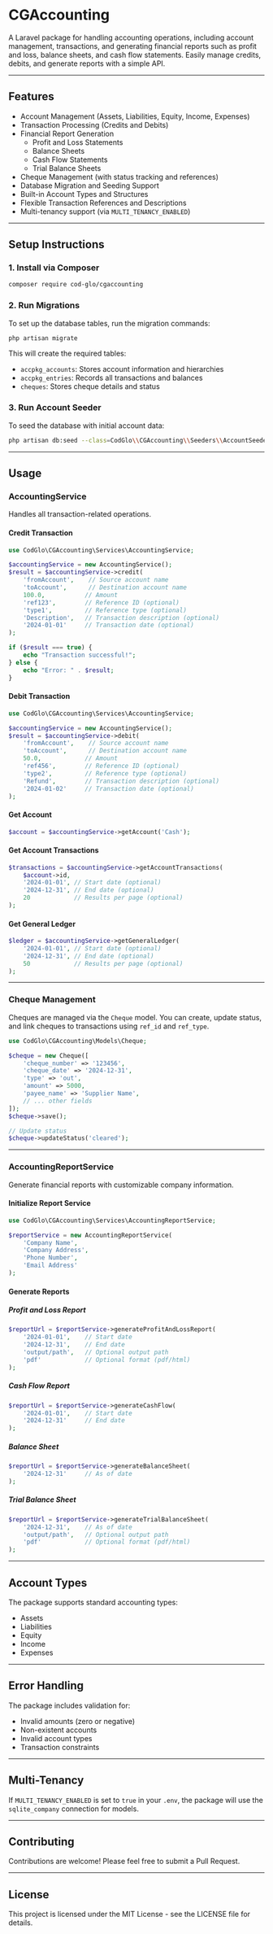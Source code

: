 # CGAccounting

A Laravel package for handling accounting operations, including account management, transactions, and generating financial reports such as profit and loss, balance sheets, and cash flow statements. Easily manage credits, debits, and generate reports with a simple API.

---

## Features

- Account Management (Assets, Liabilities, Equity, Income, Expenses)
- Transaction Processing (Credits and Debits)
- Financial Report Generation
  - Profit and Loss Statements
  - Balance Sheets
  - Cash Flow Statements
  - Trial Balance Sheets
- Cheque Management (with status tracking and references)
- Database Migration and Seeding Support
- Built-in Account Types and Structures
- Flexible Transaction References and Descriptions
- Multi-tenancy support (via `MULTI_TENANCY_ENABLED`)

---

## Setup Instructions

### 1. Install via Composer

```sh
composer require cod-glo/cgaccounting
```

### 2. Run Migrations

To set up the database tables, run the migration commands:

```sh
php artisan migrate
```

This will create the required tables:
- `accpkg_accounts`: Stores account information and hierarchies
- `accpkg_entries`: Records all transactions and balances
- `cheques`: Stores cheque details and status

### 3. Run Account Seeder

To seed the database with initial account data:

```sh
php artisan db:seed --class=CodGlo\\CGAccounting\\Seeders\\AccountSeeder
```

---

## Usage

### AccountingService

Handles all transaction-related operations.

#### Credit Transaction

```php
use CodGlo\CGAccounting\Services\AccountingService;

$accountingService = new AccountingService();
$result = $accountingService->credit(
    'fromAccount',    // Source account name
    'toAccount',      // Destination account name
    100.0,           // Amount
    'ref123',        // Reference ID (optional)
    'type1',         // Reference type (optional)
    'Description',   // Transaction description (optional)
    '2024-01-01'     // Transaction date (optional)
);

if ($result === true) {
    echo "Transaction successful!";
} else {
    echo "Error: " . $result;
}
```

#### Debit Transaction

```php
use CodGlo\CGAccounting\Services\AccountingService;

$accountingService = new AccountingService();
$result = $accountingService->debit(
    'fromAccount',    // Source account name
    'toAccount',      // Destination account name
    50.0,            // Amount
    'ref456',        // Reference ID (optional)
    'type2',         // Reference type (optional)
    'Refund',        // Transaction description (optional)
    '2024-01-02'     // Transaction date (optional)
);
```

#### Get Account

```php
$account = $accountingService->getAccount('Cash');
```

#### Get Account Transactions

```php
$transactions = $accountingService->getAccountTransactions(
    $account->id,
    '2024-01-01', // Start date (optional)
    '2024-12-31', // End date (optional)
    20            // Results per page (optional)
);
```

#### Get General Ledger

```php
$ledger = $accountingService->getGeneralLedger(
    '2024-01-01', // Start date (optional)
    '2024-12-31', // End date (optional)
    50            // Results per page (optional)
);
```

---

### Cheque Management

Cheques are managed via the `Cheque` model. You can create, update status, and link cheques to transactions using `ref_id` and `ref_type`.

```php
use CodGlo\CGAccounting\Models\Cheque;

$cheque = new Cheque([
    'cheque_number' => '123456',
    'cheque_date' => '2024-12-31',
    'type' => 'out',
    'amount' => 5000,
    'payee_name' => 'Supplier Name',
    // ... other fields
]);
$cheque->save();

// Update status
$cheque->updateStatus('cleared');
```

---

### AccountingReportService

Generate financial reports with customizable company information.

#### Initialize Report Service

```php
use CodGlo\CGAccounting\Services\AccountingReportService;

$reportService = new AccountingReportService(
    'Company Name',
    'Company Address',
    'Phone Number',
    'Email Address'
);
```

#### Generate Reports

##### Profit and Loss Report
```php
$reportUrl = $reportService->generateProfitAndLossReport(
    '2024-01-01',    // Start date
    '2024-12-31',    // End date
    'output/path',   // Optional output path
    'pdf'            // Optional format (pdf/html)
);
```

##### Cash Flow Report
```php
$reportUrl = $reportService->generateCashFlow(
    '2024-01-01',    // Start date
    '2024-12-31'     // End date
);
```

##### Balance Sheet
```php
$reportUrl = $reportService->generateBalanceSheet(
    '2024-12-31'     // As of date
);
```

##### Trial Balance Sheet
```php
$reportUrl = $reportService->generateTrialBalanceSheet(
    '2024-12-31',    // As of date
    'output/path',   // Optional output path
    'pdf'            // Optional format (pdf/html)
);
```

---

## Account Types

The package supports standard accounting types:
- Assets
- Liabilities
- Equity
- Income
- Expenses

---

## Error Handling

The package includes validation for:
- Invalid amounts (zero or negative)
- Non-existent accounts
- Invalid account types
- Transaction constraints

---

## Multi-Tenancy

If `MULTI_TENANCY_ENABLED` is set to `true` in your `.env`, the package will use the `sqlite_company` connection for models.

---

## Contributing

Contributions are welcome! Please feel free to submit a Pull Request.

---

## License

This project is licensed under the MIT License - see the LICENSE file for details.
